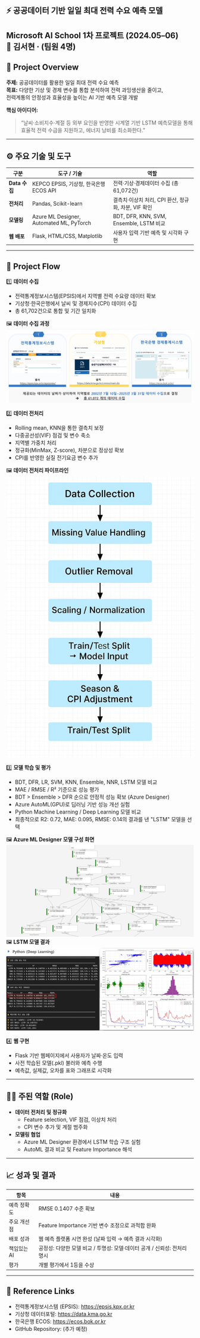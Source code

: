 ## ⚡ 공공데이터 기반 일일 최대 전력 수요 예측 모델 

Microsoft AI School 1차 프로젝트 (2024.05–06)  
👥 김서현 · (팀원 4명)
---

## 🎯 Project Overview

**주제:** 공공데이터를 활용한 일일 최대 전력 수요 예측  
**목표:** 다양한 기상 및 경제 변수를 통합 분석하여 전력 과잉생산을 줄이고,  
전력계통의 안정성과 효율성을 높이는 AI 기반 예측 모델 개발

**핵심 아이디어:**  
> “날씨·소비지수·계절 등 외부 요인을 반영한 시계열 기반 LSTM 예측모델을 통해  
> 효율적 전력 수급을 지원하고, 에너지 낭비를 최소화한다.”

---

## ⚙️ 주요 기술 및 도구

| 구분 | 도구 / 기술 | 역할 |
|------|---------------|------|
| **Data 수집** | KEPCO EPSIS, 기상청, 한국은행 ECOS API | 전력·기상·경제데이터 수집 (총 61,072건) |
| **전처리** | Pandas, Scikit-learn | 결측치·이상치 처리, CPI 환산, 정규화, 차분, VIF 확인 |
| **모델링** | Azure ML Designer, Automated ML, PyTorch | BDT, DFR, KNN, SVM, Ensemble, LSTM 비교 |
| **웹 배포** | Flask, HTML/CSS, Matplotlib | 사용자 입력 기반 예측 및 시각화 구현 |

---

## 🧩 Project Flow

1️⃣ **데이터 수집**
- 전력통계정보시스템(EPSIS)에서 지역별 전력 수요량 데이터 확보  
- 기상청·한국은행에서 날씨 및 경제지수(CPI) 데이터 수집  
- 총 61,702건으로 통합 및 기간 일치화  

🖼️ **데이터 수집 과정**  
![](../assets/data1.jpeg)

2️⃣ **데이터 전처리**
- Rolling mean, KNN을 통한 결측치 보정  
- 다중공선성(VIF) 점검 및 변수 축소  
- 지역별 가중치 처리
- 정규화(MinMax, Z-score), 차분으로 정상성 확보  
- CPI를 반영한 실질 전기요금 변수 추가  

🖼️ **데이터 전처리 파이프라인**  
![](../assets/data_preprocessing.png)

3️⃣ **모델 학습 및 평가**
- BDT, DFR, LR, SVM, KNN, Ensemble, NNR, LSTM 모델 비교  
- MAE / RMSE / R² 기준으로 성능 평가  
- BDT > Ensemble > DFR 순으로 안정적 성능 확보 (Azure Designer)
- Azure AutoML(GPU)로 딥러닝 기반 성능 개선 실험  
- Python Machine Learning / Deep Learning 모델 비교
- 최종적으로 R2: 0.72, MAE: 0.095, RMSE: 0.14의 결과를 낸 "LSTM" 모델을 선택

🖼️ **Azure ML Designer 모델 구성 화면**  
![](../assets/azure_designer.jpeg)
🖼️ **LSTM 모델 결과**  
![](../assets/lstm_structure.jpeg)

4️⃣ **웹 구현**
- Flask 기반 웹페이지에서 사용자가 날짜·온도 입력  
- 사전 학습된 모델(.pkl) 불러와 예측 수행  
- 예측값, 실제값, 오차를 표와 그래프로 시각화  

---

## 👩‍💻 주된 역할 (Role)

- **데이터 전처리 및 정규화**  
  - Feature selection, VIF 점검, 이상치 처리  
  - CPI 변수 추가 및 계절 범주화  
- **모델링 협업**  
  - Azure ML Designer 환경에서 LSTM 학습 구조 실험  
  - AutoML 결과 비교 및 Feature Importance 해석  


---

## 📈 성과 및 결과

| 항목 | 내용 |
|------|------|
| 예측 정확도 | RMSE 0.1407 수준 확보 |
| 주요 개선점 | Feature Importance 기반 변수 조정으로 과적합 완화 |
| 배포 성과 | 웹 예측 플랫폼 시연 완성 (날짜 입력 → 예측 결과 시각화) |
| 책임있는 AI | 공정성: 다양한 모델 비교 / 투명성: 모델·데이터 공개 / 신뢰성: 전처리 명시 |
| 평가 | 개별 평가에서 1등을 수상 |

---

## 🔗 Reference Links

- 전력통계정보시스템 (EPSIS): https://epsis.kpx.or.kr  
- 기상청 데이터포털: https://data.kma.go.kr  
- 한국은행 ECOS: https://ecos.bok.or.kr  
- GitHub Repository: (추가 예정)

